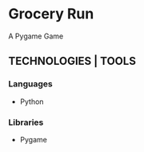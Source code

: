 # Grocery Run

<p>A Pygame Game</p>

## TECHNOLOGIES | TOOLS
### Languages
<ul>
  <li>Python</li>
</ul>


### Libraries
<ul>
  <li>Pygame</li>
</ul>
